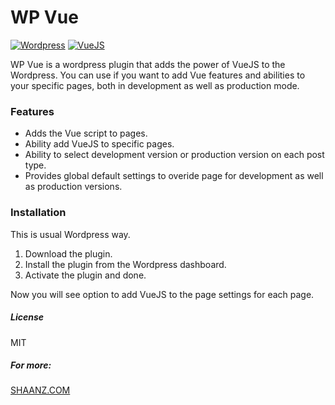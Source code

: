 # WP Vue

[![Wordpress](https://d1q6f0aelx0por.cloudfront.net/product-logos/fcbd05b8-ec7e-4191-80f6-dae8ec3d9d25-wordpress.png)](https://wordpress.org/download/) 
[![VueJS](https://hollowtree.gallerycdn.vsassets.io/extensions/hollowtree/vue-snippets/0.1.9/1536163208133/Microsoft.VisualStudio.Services.Icons.Default)](https://vuejs.org/)

WP Vue is a wordpress plugin that adds the power of VueJS to the Wordpress. You can use if you want to add Vue features and abilities to your specific pages, both in development as well as production mode.

### Features

  - Adds the Vue script to pages.
  - Ability add VueJS to specific pages.
  - Ability to select development version or production version on each post type.
  - Provides global default settings to overide page for development as well as production versions.


### Installation

This is usual Wordpress way.

1. Download the plugin.
2. Install the plugin from the Wordpress dashboard.
3. Activate the plugin and done.

Now you will see option to add VueJS to the page settings for each page.

##### License
MIT

##### For more:
[SHAANZ.COM](https://shaanz.com)